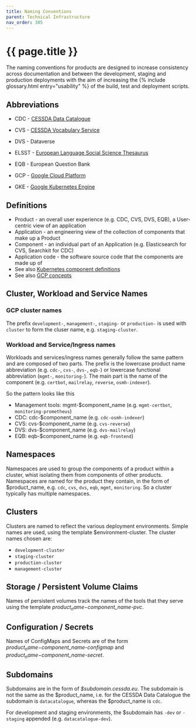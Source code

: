 ```yaml
---
title: Naming Conventions
parent: Technical Infrastructure
nav_order: 305
---
```


# {{ page.title }}

The naming conventions for products are designed to increase consistency across documentation and between the development,
 staging and production deployments with the aim of increasing the {% include glossary.html entry="usability" %} of the build, test and deployment scripts.

## Abbreviations

- CDC - [CESSDA Data Catalogue](<https://datacatalogue.cessda.eu/>)

- CVS - [CESSDA Vocabulary Service](<https://vocabularies.cessda.eu/#!discover>)

- DVS - Dataverse

- ELSST - [European Language Social Science Thesaurus](<https://elsst.ukdataservice.ac.uk/>)

- EQB - European Question Bank

- GCP - [Google Cloud Platform](<https://cloud.google.com>)

- GKE - [Google Kubernetes Engine](<https://console.cloud.google.com/kubernetes/>)

## Definitions

* Product - an overall user experience (e.g. CDC, CVS, DVS, EQB), a User-centric view of an application
* Application - an engineering view of the collection of components that make up a Product
* Component - an individual part of an Application (e.g. Elasticsearch for CVS, Searchkit for CDC)
* Application code - the software source code that the components are made up of
* See also [Kubernetes component definitions](https://kubernetes.io/docs/concepts/overview/components/)
* See also [GCP concepts](https://cloud.google.com/docs/overview/)

## Cluster, Workload and Service Names

### GCP cluster names

The prefix `development-`, `management-`, `staging-` or `production-` is used with `cluster` to form the cluser name, e.g. `staging-cluster`.

### Workload and Service/Ingress names

Workloads and services/ingress names generally follow the same pattern and are composed of two parts.
The prefix is the lowercase product name abbreviation (e.g. `cdc-`, `cvs-`, `dvs-`, `eqb-`)
or lowercase functional abbreviation (`mgmt-`, `monitoring-`). The main part is the name of
the component (e.g. `certbot`, `mailrelay`, `reverse`, `osmh-indexer`).

So the pattern looks like this

* Management tools: mgmt-$component_name (e.g. `mgmt-certbot`, `monitoring-prometheus`)
* CDC: cdc-$component_name (e.g. `cdc-osmh-indexer`)
* CVS: cvs-$component_name (e.g. `cvs-reverse`)
* DVS: dvs-$component_name (e.g. `dvs-mailrelay`)
* EQB: eqb-$component_name (e.g. `eqb-frontend`)

## Namespaces

Namespaces are used to group the components of a product within a cluster, whist isolating them from components of other products.
 Namespaces are named for the product they contain, in the form of $product_name, e.g. `cdc`, `cvs`, `dvs`, `eqb`, `mgmt`,
  `monitoring`. So a cluster typically has multiple namespaces.

## Clusters

Clusters are named to reflect the various deployment environments. Simple names are used, using the template $environment-cluster.
 The cluster names chosen are:

* `development-cluster`
* `staging-cluster`
* `production-cluster`
* `management-cluster`

## Storage / Persistent Volume Claims

Names of persistent volumes track the names of the tools that they serve using the template *$product_name-$component_name-pvc*.

## Configuration / Secrets

Names of ConfigMaps and Secrets are of the form *$product_name-$component_name-configmap* and *$product_name-$component_name-secret*.

## Subdomains

Subdomains are in the form of *$subdomain.cessda.eu*. The subdomain is not the same as the $product_name,
i.e. for the CESSDA Data Catalogue the subdomain is `datacatalogue`, whereas the $product_name is `cdc`.

For development and staging environments, the $subdomain has `-dev` or `-staging` appended (e.g. `datacatalogue-dev`).
